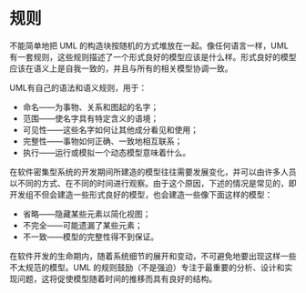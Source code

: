 # 规则

不能简单地把 UML 的构造块按随机的方式堆放在一起。像任何语言一样，UML 有一套规则，这些规则描述了一个形式良好的模型应该是什么样。形式良好的模型应该在语义上是自我一致的，并且与所有的相关模型协调一致。

UML有自己的语法和语义规则，用于：

+ 命名——为事物、关系和图起的名字；
+ 范围——使名字具有特定含义的语境；
+ 可见性——这些名字如何让其他成分看见和使用；
+ 完整性——事物如何正确、一致地相互联系；
+ 执行——运行或模拟一个动态模型意味着什么。

在软件密集型系统的开发期间所建造的模型往往需要发展变化，并可以由许多人员以不同的方式、在不同的时间进行观察。由于这个原因，下述的情况是常见的，即开发组不但会建造一些形式良好的模型，也会建造一些像下面这样的模型：

+ 省略——隐藏某些元素以简化视图；
+ 不完全——可能遗漏了某些元素；
+ 不一致——模型的完整性得不到保证。

在软件开发的生命期内，随着系统细节的展开和变动，不可避免地要出现这样一些不太规范的模型。UML 的规则鼓励（不是强迫）专注于最重要的分析、设计和实现问题，这将促使模型随着时间的推移而具有良好的结构。













